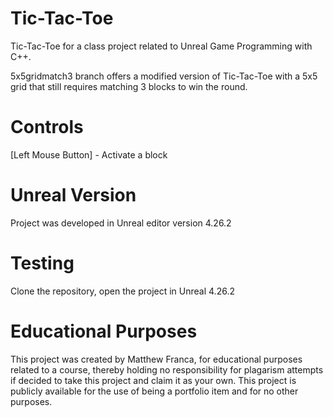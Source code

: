 # Tic-Tac-Toe 

Tic-Tac-Toe for a class project related to Unreal Game Programming with C++.

5x5gridmatch3 branch offers a modified version of Tic-Tac-Toe with a 5x5 grid that still requires matching 3 blocks to win the round.

# Controls

[Left Mouse Button] - Activate a block

# Unreal Version

Project was developed in Unreal editor version 4.26.2

# Testing

Clone the repository, open the project in Unreal 4.26.2

# Educational Purposes

This project was created by Matthew Franca, for educational purposes related to a course, thereby holding no responsibility for plagarism attempts if decided to take this project and claim it as your own. This project is publicly available for the use of being a portfolio item and for no other purposes.